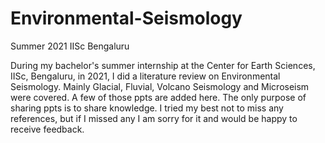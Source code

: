 # Environmental-Seismology
Summer 2021 IISc Bengaluru

During my bachelor's summer internship at the Center for Earth Sciences, IISc, Bengaluru, in 2021, I did a literature review on Environmental Seismology.
Mainly Glacial, Fluvial, Volcano Seismology and Microseism were covered. A few of those ppts are added here.
The only purpose of sharing ppts is to share knowledge.
I tried my best not to miss any references, but if I missed any I am sorry for it and would be happy to receive feedback.
